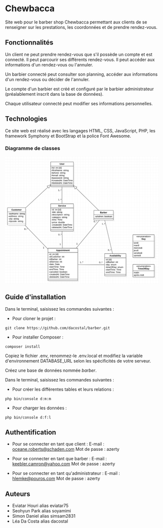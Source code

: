 # Chewbacca

Site web pour le barber shop Chewbacca permettant aux clients de se renseigner sur les prestations, les coordonnées et de prendre rendez-vous.

## Fonctionnalités

Un client ne peut prendre rendez-vous que s'il possède un compte et est connecté. Il peut parcourir ses différents rendez-vous. Il peut accéder aux informations d'un rendez-vous ou l'annuler.

Un barbier connecté peut consulter son planning, accéder aux informations d'un rendez-vous ou décider de l'annuler.

Le compte d'un barbier est créé et configuré par le barbier administrateur (préalablement inscrit dans la base de données).

Chaque utilisateur connecté peut modifier ses informations personnelles.

## Technologies

Ce site web est réalisé avec les langages HTML, CSS, JavaScript, PHP, les framework Symphony et BootStrap et la police Font Awesome.

### Diagramme de classes

![image](design/classDiagram.png)

## Guide d'installation

Dans le terminal, saisissez les commandes suivantes : 

* Pour cloner le projet : 
```
git clone https://github.com/dacostal/barber.git
```

* Pour installer Composer : 
```
composer install
```

Copiez le fichier .env, renommez-le .env.local et modifiez la variable d'environnement DATABASE_URL selon les spécificités de votre serveur.

Créez une base de données nommée *barber*.

Dans le terminal, saisissez les commandes suivantes : 

* Pour créer les différentes tables et leurs relations : 
```
php bin/console d:m:m
```

* Pour charger les données : 
```
php bin/console d:f:l
```

## Authentification

* Pour se connecter en tant que client : 
  E-mail : oceane.roberts@schaden.com
  Mot de passe : azerty
  
* Pour se connecter en tant que barber : 
  E-mail : keebler.camron@yahoo.com
  Mot de passe : azerty
  
* Pour se connecter en tant qu'administrateur : 
  E-mail : hlemke@pouros.com
  Mot de passe : azerty

## Auteurs

* Eviatar Houri alias eviatar75
* Seohyun Park alias soyamimi
* Simon Daniel alias simsam2831
* Léa Da Costa alias dacostal